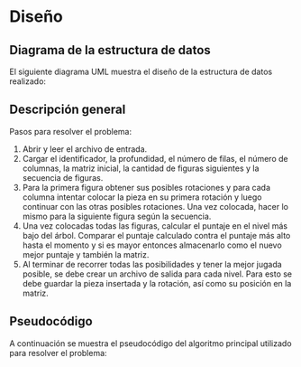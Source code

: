 # Diseño
 
## Diagrama de la estructura de datos

El siguiente diagrama UML muestra el diseño de la estructura de datos realizado:



## Descripción general
Pasos para resolver el problema:
1. Abrir y leer el archivo de entrada.
2. Cargar el identificador, la profundidad, el número de filas, el número de columnas, la matriz inicial, la cantidad de figuras siguientes y la secuencia de figuras.
3. Para la primera figura obtener sus posibles rotaciones y para cada columna intentar colocar la pieza en su primera rotación y luego continuar con las otras posibles rotaciones. Una vez colocada, hacer lo mismo para la siguiente figura según la secuencia.
4. Una vez colocadas todas las figuras, calcular el puntaje en el nivel más bajo del árbol. Comparar el puntaje calculado contra el puntaje más alto hasta el momento y si es mayor entonces almacenarlo como el nuevo mejor puntaje y también la matriz.
5. Al terminar de recorrer todas las posibilidades y tener la mejor jugada posible, se debe crear un archivo de salida para cada nivel. Para esto se debe guardar la pieza insertada y la rotación, así como su posición en la matriz.

## Pseudocódigo
A continuación se muestra el pseudocódigo del algoritmo principal utilizado para resolver el problema:
```

```